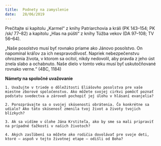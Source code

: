 ```yaml
---
title:  Podnety na zamyslenie
date:   28/06/2019
---
```


Prečítajte si kapitolu „Karmel“ z knihy Patriarchovia a králi (PK 143–154; PK /sk/ 77–82) a kapitolu „Hlas na púšti“ z knihy Túžba vekov (DA 97–108; TV 56–64).

„Naše posolstvo musí byť rovnako priame ako Jánovo posolstvo. On napomínal kráľov za ich nespravodlivosť. Napriek nebezpečenstvu ohrozenia života, v ktorom sa ocitol, nikdy nedovolil, aby pravda z jeho úst znela slabo a ochabnuto. Naše dielo v tomto veku musí byť uskutočňované rovnako verne.“ (4BC, 1184)

**Námety na spoločné uvažovanie**

`1.	Uvažujte v triede o dôležitosti Eliášovho posolstva pre vaše miestne zborové spoločenstvo. Ako môžete svojej cirkvi pomôcť poznať podstatu svedectva a zároveň pochopiť jej úlohu v hlásaní evanjelia?`

`2.	Porozprávajte sa o svojej skúsenosti obrátenia. Čo konkrétne sa udialo? Ako táto skúsenosť zmenila tvoj život a životy tvojich blízkych?`

`3.	Ak sa vidíme v úlohe Jána Krstiteľa, ako by sme sa mali pripraviť na prípadné ťažkosti v našich životoch?`

`4.	Akých zasľúbení sa môžete ako rodičia dovolávať pre svoje deti, ktoré – aspoň v tejto životnej etape – odišli od Boha?`